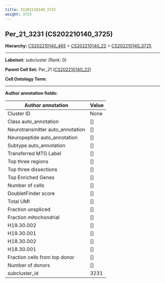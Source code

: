 ```yaml
---
title: CS202210140_3725
weight: 3725
---
```

## Per_21_3231 (CS202210140_3725)
<b>Hierarchy: </b>
[CS202210140_465](cell_sets/CS202210140_465.md) >
[CS202210140_22](cell_sets/CS202210140_22.md) >
[CS202210140_3725](cell_sets/CS202210140_3725.md)

---


**Labelset:** subcluster (Rank: 0)

**Parent Cell Set:** Per_21 ([CS202210140_22](cell_sets/CS202210140_22.md))



**Cell Ontology Term:** 

[MARKER GENES.]: #


---

[TRANSFERRED ANNOTATIONS.]: #


[AUTHOR ANNOTATION FIELDS.]: #


**Author annotation fields:**

| Author annotation | Value |
|-------------------|-------|
|Cluster ID|None|
|Class auto_annotation|[]|
|Neurotransmitter auto_annotation|[]|
|Neuropeptide auto_annotation|[]|
|Subtype auto_annotation|[]|
|Transferred MTG Label|[]|
|Top three regions|[]|
|Top three dissections|[]|
|Top Enriched Genes|[]|
|Number of cells|[]|
|DoubletFinder score|[]|
|Total UMI|[]|
|Fraction unspliced|[]|
|Fraction mitochondrial|[]|
|H19.30.002|[]|
|H19.30.001|[]|
|H18.30.002|[]|
|H18.30.001|[]|
|Fraction cells from top donor|[]|
|Number of donors|[]|
|subcluster_id|3231|

